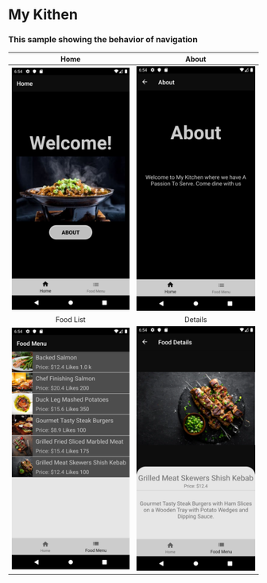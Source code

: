 # My Kithen
### This sample showing the behavior of navigation

Home            |  About
:-------------------------:|:-------------------------:
![home screen](https://github.com/snrahman01/Android_Samples/blob/master/Kotlin/MyKitchen/home.png)  |   ![about screen](https://github.com/snrahman01/Android_Samples/blob/master/Kotlin/MyKitchen/about.png)
Food List         |  Details
![Food screen](https://github.com/snrahman01/Android_Samples/blob/master/Kotlin/MyKitchen/food_menu.png)  |   ![Details screen](https://github.com/snrahman01/Android_Samples/blob/master/Kotlin/MyKitchen/food_details.png)
